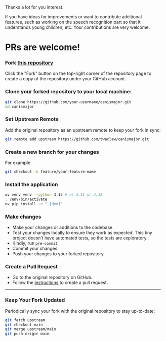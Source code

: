 Thanks a lot for you interest.

If you have ideas for improvements or want to contribute additional features, such as working on the speech recognition part so that it understands young children, etc. Your contributions are very welcome.

# PRs are welcome!

### Fork [this repository](https://github.com/twaclaw/canismajor.git)

Click the "Fork" button on the top-right corner of the repository page to create a copy of the repository under your GitHub account.

### Clone your forked repository to your local machine:

```bash
git clone https://github.com/your-username/canismajor.git
cd canismajor
```

### Set Upstream Remote

Add the original repository as an upstream remote to keep your fork in sync:

```bash
git remote add upstream https://github.com/twaclaw/canismajor.git
```

### Create a new branch for your changes

For example:

```bash
git checkout -b feature/your-feature-name
```

### Install the application

```bash
uv venv venv --python 3.13 # or 3.11 or 3.12
. venv/bin/activate
uv pip install -e ".[dev]"
```

### Make changes

- Make your changes or additions to the codebase.
- Test your changes locally to ensure they work as expected. This tiny project doesn't have automated tests, so the tests are exploratory.
- Kindly, run `pre-commit`
- Commit your changes
- Push your changes to your forked repository


### Create a Pull Request

- Go to the original repository on GitHub.
- Follow the [instructions](https://docs.github.com/en/pull-requests/collaborating-with-pull-requests/proposing-changes-to-your-work-with-pull-requests/creating-a-pull-request) to create a pull request.

---

### Keep Your Fork Updated

Periodically sync your fork with the original repository to stay up-to-date:

```bash
git fetch upstream
git checkout main
git merge upstream/main
git push origin main
```
